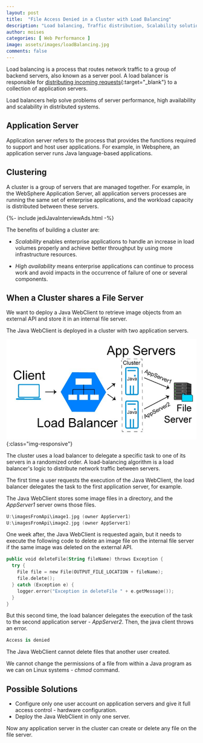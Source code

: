 ```yaml
---
layout: post
title:  "File Access Denied in a Cluster with Load Balancing"
description: "Load balancing, Traffic distribution, Scalability solutions and Server performance optimization"
author: moises
categories: [ Web Performance ]
image: assets/images/loadBalancing.jpg
comments: false
---
```


Load balancing is a process that routes network traffic to a group of backend servers, also known as a server pool. A load balancer is responsible for [distributing incoming requests](https://codersite.dev/hot-warm-architecture-elasticsearch/){:target="_blank"} to a collection of application servers.

Load balancers help solve problems of server performance, high availability and scalability in distributed systems.

## Application Server

Application server refers to the process that provides the functions required to support and host user applications. For example, in Websphere, an application server runs Java language-based applications.

## Clustering

A cluster is a group of servers that are managed together. For example, in the WebSphere Application Server, all application servers processes are running the same set of enterprise applications, and the workload capacity is distributed between these servers.

<div>
{%- include jediJavaInterviewAds.html -%}
</div>

The benefits of building a cluster are:

- *Scalability* enables enterprise applications to handle an increase in load volumes properly and achieve better throughput by using more infrastructure resources. 

- *High availability* means enterprise applications can continue to process work and avoid impacts in the occurrence of failure of one or several components.

## When a Cluster shares a File Server

We want to deploy a Java WebClient to retrieve image objects from an external API and store it in an internal file server.

The Java WebClient is deployed in a cluster with two application servers.

![loadBalancing and FileServer.](/assets/images/loadBalancingFileServer.jpg "load Balancing"){:class="img-responsive"}

The cluster uses a load balancer to delegate a specific task to one of its servers in a randomized order. A load-balancing algorithm is a load balancer's logic to distribute network traffic between servers.

The first time a user requests the execution of the Java WebClient, the load balancer delegates the task to the first application server, for example.

The Java WebClient stores some image files in a directory, and the *AppServer1* server owns those files.

```kotlin
U:\imagesFromApi\image1.jpg (owner AppServer1)
U:\imagesFromApi\image2.jpg (owner AppServer1)
```
One week after, the Java WebClient is requested again, but it needs to execute the following code to delete an image file on the internal file server if the same image was deleted on the external API.

```kotlin
public void deleteFile(String fileName) throws Exception {
  try {
    File file = new File(OUTPUT_FILE_LOCATION + fileName);
    file.delete(); 
  } catch (Exception e) {
    logger.error("Exception in deleteFile " + e.getMessage());
  }
}
```

But this second time, the load balancer delegates the execution of the task to the second application server - *AppServer2*. Then, the java client throws an error.

```kotlin
Access is denied
```

The Java WebClient cannot delete files that another user created.

We cannot change the permissions of a file from within a Java program as we can on Linux systems - *chmod* command.

## Possible Solutions

- Configure only one user account on application servers and give it full access control - hardware configuration.
- Deploy the Java WebClient in only one server.

Now any application server in the cluster can create or delete any file on the file server.


